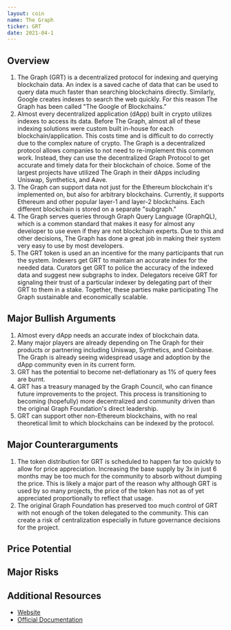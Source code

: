 ```yaml
---
layout: coin
name: The Graph
ticker: GRT
date: 2021-04-1
---
```


## Overview

1. The Graph (GRT) is a decentralized protocol for indexing and querying blockchain data. An index is a saved cache of data that can be used to query data much faster than searching blockchains directly. Similarly, Google creates indexes to search the web quickly. For this reason The Graph has been called "The Google of Blockchains."
1. Almost every decentralized application (dApp) built in crypto utilizes indexes to access its data. Before The Graph, almost all of these indexing solutions were custom built in-house for each blockchain/application. This costs time and is difficult to do correctly due to the complex nature of crypto. The Graph is a decentralized protocol allows companies to not need to re-implement this common work. Instead, they can use the decentralized Graph Protocol to get accurate and timely data for their blockchain of choice. Some of the largest projects have utilized The Graph in their dApps including Uniswap, Synthetics, and Aave.
1. The Graph can support data not just for the Ethereum blockchain it's implemented on, but also for arbitrary blockchains. Currently, it supports Ethereum and other popular layer-1 and layer-2 blockchains. Each different blockchain is stored on a separate "subgraph."
1. The Graph serves queries through Graph Query Language (GraphQL), which is a common standard that makes it easy for almost any developer to use even if they are not blockchain experts. Due to this and other decisions, The Graph has done a great job in making their system very easy to use by most developers.
1. The GRT token is used an an incentive for the many participants that run the system. Indexers get GRT to maintain an accurate index for the needed data. Curators get GRT to police the accuracy of the indexed data and suggest new subgraphs to index. Delegators receive GRT for signaling their trust of a particular indexer by delegating part of their GRT to them in a stake. Together, these parties make participating The Graph sustainable and economically scalable.

## Major Bullish Arguments

1. Almost every dApp needs an accurate index of blockchain data.
1. Many major players are already depending on The Graph for their products or partnering including Uniswap, Synthetics, and Coinbase. The Graph is already seeing widespread usage and adoption by the dApp community even in its current form.
1. GRT has the potential to become net-deflationary as 1% of query fees are burnt.
1. GRT has a treasury managed by the Graph Council, who can finance future improvements to the project. This process is transitioning to becoming (hopefully) more decentralized and community driven than the original Graph Foundation's direct leadership.
1. GRT can support other non-Ethereum blockchains, with no real theoretical limit to which blockchains can be indexed by the protocol.

## Major Counterarguments

1. The token distribution for GRT is scheduled to happen far too quickly to allow for price appreciation. Increasing the base supply by 3x in just 6 months may be too much for the community to absorb without dumping the price. This is likely a major part of the reason why although GRT is used by so many projects, the price of the token has not as of yet appreciated proportionally to reflect that usage.
1. The original Graph Foundation has preserved too much control of GRT with not enough of the token delegated to the community. This can create a risk of centralization especially in future governance decisions for the project.

## Price Potential

## Major Risks

## Additional Resources

- [Website](https://thegraph.com/)
- [Official Documentation](https://thegraph.com/docs/introduction#what-the-graph-is)
